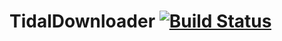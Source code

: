 # TidalDownloader [![Build Status](https://travis-ci.org/Pwnoz0r/TidalDownloader.svg?branch=master)](https://travis-ci.org/Pwnoz0r/TidalDownloader)
